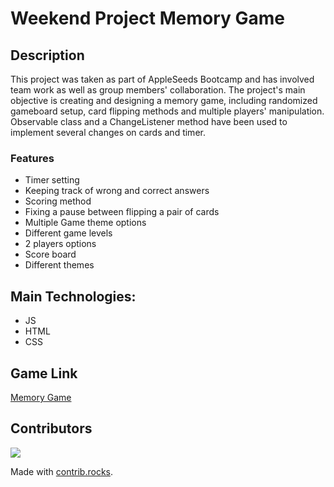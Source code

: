 # Weekend Project Memory Game

## Description

This project was taken as part of AppleSeeds Bootcamp and has involved team work as well as group members' collaboration.
The project's main objective is creating and designing a memory game, including randomized gameboard setup, card flipping methods and multiple players' manipulation.
Observable class and a ChangeListener method have been used to implement several changes on cards and timer.

### Features

-   Timer setting
-   Keeping track of wrong and correct answers
-   Scoring method
-   Fixing a pause between flipping a pair of cards
-   Multiple Game theme options
-   Different game levels
-   2 players options
-   Score board
-   Different themes

## Main Technologies:

-   JS
-   HTML
-   CSS

## Game Link

[Memory Game](https://memory-game-kts.netlify.app/)

## Contributors

<a href="https://github.com/shirtol/Memory-Game/graphs/contributors">
  <img src="https://contrib.rocks/image?repo=shirtol/Memory-Game" />
</a>

Made with [contrib.rocks](https://contrib.rocks).
